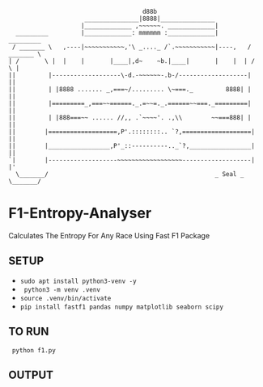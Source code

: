```
                                     d88b
                     _______________|8888|_______________
                    |_____________ ,~~~~~~. _____________|
  _________         |_____________: mmmmmm :_____________|         _________
 / _______ \   ,----|~~~~~~~~~~~,'\ _...._ /`.~~~~~~~~~~~|----,   / _______ \
| /       \ |  |    |       |____|,d~    ~b.|____|       |    |  | /       \ |
||         |-------------------\-d.-~~~~~~-.b-/-------------------|         ||
||         | |8888 ....... _,===~/......... \~===._         8888| |         ||
||         |=========_,===~~======._.=~~=._.======~~===._=========|         ||
||         | |888===~~ ...... //,, .`~~~~'. .,\\        ~~===888| |         ||
||        |===================,P'.::::::::.. `?,===================|        ||
||        |_________________,P'_::----------.._`?,_________________|        ||
`|        |-------------------~~~~~~~~~~~~~~~~~~-------------------|        |'
  \_______/                                              _ Seal _  \_______/
```
# F1-Entropy-Analyser
Calculates The Entropy  For Any Race Using Fast F1 Package

## SETUP 
- ```sudo apt install python3-venv -y```
- ``` python3 -m venv .venv```
- ```source .venv/bin/activate```
- ```pip install fastf1 pandas numpy matplotlib seaborn scipy```
  
## TO RUN 
``` python f1.py```

## OUTPUT
